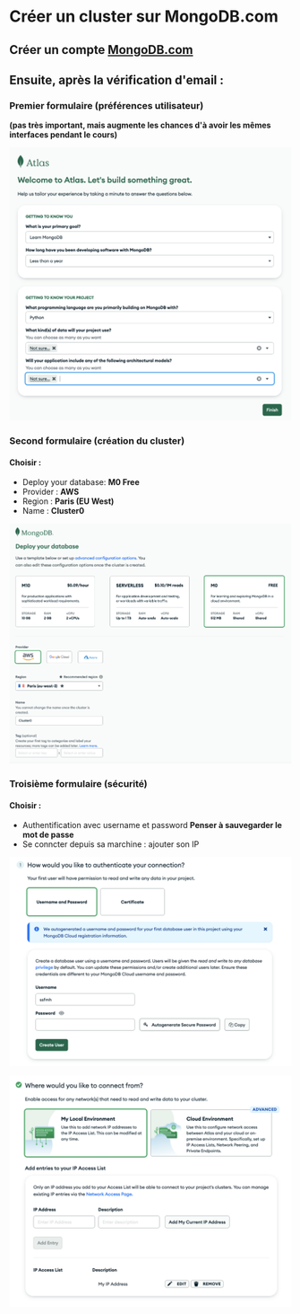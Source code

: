 

# Créer un cluster sur MongoDB.com


## Créer un compte [MongoDB.com](https://www.mongodb.com/fr-fr)

## Ensuite, après la vérification d'email : 

### Premier formulaire (préférences utilisateur)

**(pas très important, mais augmente les chances d'à avoir les mêmes interfaces pendant le cours)**

![MongoDB](../images/mongodb_first_form.png)

### Second formulaire (création du cluster)

#### Choisir : 

- Deploy your database: **M0 Free**
- Provider : **AWS**
- Region : **Paris (EU West)**
- Name : **Cluster0**


![MongoDB](../images/mongodb_second_form.png)




### Troisième formulaire (sécurité)

#### Choisir : 

- Authentification avec username et password **Penser à sauvegarder le mot de passe**
- Se conncter depuis sa marchine : ajouter son IP

![MongoDB](../images/mongodb_third_form_1.png)

![MongoDB](../images/mongodb_third_form_2.png)

